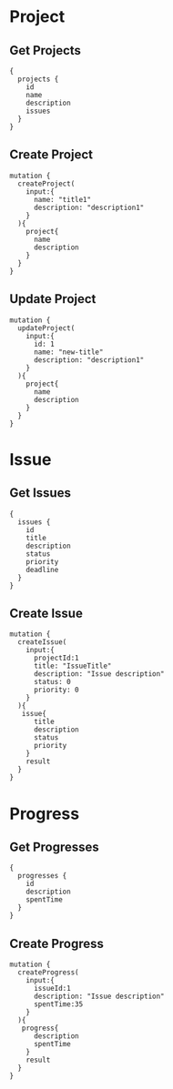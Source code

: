 # Project

## Get Projects

```
{
  projects {
    id
    name
    description
    issues
  }
}
```

## Create Project

```
mutation {
  createProject(
    input:{
      name: "title1"
      description: "description1"
    }
  ){
    project{
      name
      description
    }
  }
}
```

## Update Project

```
mutation {
  updateProject(
    input:{
      id: 1
      name: "new-title"
      description: "description1"
    }
  ){
    project{
      name
      description
    }
  }
}
```

# Issue

## Get Issues

```
{
  issues {
    id
    title
    description
    status
    priority
    deadline
  }
}
```

## Create Issue

```
mutation {
  createIssue(
    input:{
      projectId:1
      title: "IssueTitle"
      description: "Issue description"
      status: 0
      priority: 0
    }
  ){
   issue{
      title
      description
      status
      priority
    }
    result
  }
}
```

# Progress

## Get Progresses

```
{
  progresses {
    id
    description
    spentTime
  }
}
```

## Create Progress

```
mutation {
  createProgress(
    input:{
      issueId:1
      description: "Issue description"
      spentTime:35
    }
  ){
   progress{
      description
      spentTime
    }
    result
  }
}
```
